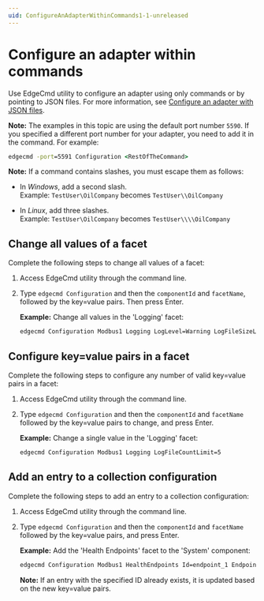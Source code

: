 ```yaml
---
uid: ConfigureAnAdapterWithinCommands1-1-unreleased
---
```


# Configure an adapter within commands

Use EdgeCmd utility to configure an adapter using only commands or by pointing to JSON files. For more information, see [Configure an adapter with JSON files](xref:ConfigureAnAdapterWithJsonFiles1-1).

**Note:** The examples in this topic are using the default port number `5590`. If you specified a different port number for your adapter, you need to add it in the command. For example:

```cmd
edgecmd -port=5591 Configuration <RestOfTheCommand>
```

**Note:** If a command contains slashes, you must escape them as follows:<br> 
  - In *Windows*, add a second slash.<br> 
       Example: `TestUser\OilCompany` becomes `TestUser\\OilCompany`

  - In *Linux*, add three slashes.<br>
       Example: `TestUser\OilCompany` becomes `TestUser\\\\OilCompany`

## Change all values of a facet

Complete the following steps to change all values of a facet:

1. Access EdgeCmd utility through the command line.
2. Type `edgecmd Configuration` and then the `componentId` and `facetName`, followed by the key=value pairs. Then press Enter.

   **Example:** Change all values in the 'Logging' facet:

   ```cmd
   edgecmd Configuration Modbus1 Logging LogLevel=Warning LogFileSizeLimitBytes=32768 LogFileCountLimit=5
   ```

## Configure key=value pairs in a facet

Complete the following steps to configure any number of valid key=value pairs in a facet:

1. Access EdgeCmd utility through the command line.
2. Type `edgecmd Configuration` and then the `componentId` and `facetName` followed by the key=value pairs to change, and press Enter.

   **Example:** Change a single value in the 'Logging' facet:

   ```cmd
   edgecmd Configuration Modbus1 Logging LogFileCountLimit=5
   ```

## Add an entry to a collection configuration

Complete the following steps to add an entry to a collection configuration:

1. Access EdgeCmd utility through the command line.
2. Type `edgecmd Configuration` and then the `componentId` and `facetName` followed by the key=value pairs, and press Enter.

   **Example:** Add the 'Health Endpoints' facet to the 'System' component:

   ```cmd
   edgecmd Configuration Modbus1 HealthEndpoints Id=endpoint_1 Endpoint=endpointURL UserName=UserName Password=Password
   ```

   **Note:** If an entry with the specified ID already exists, it is updated based on the new key=value pairs.
